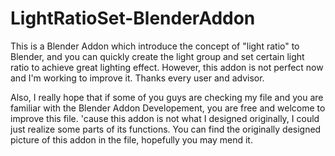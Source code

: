 # LightRatioSet-BlenderAddon
This is a Blender Addon which introduce the concept of "light ratio" to Blender, and you can quickly create the light group and set certain light ratio to achieve great lighting effect. However, this addon is not perfect now and I'm working to improve it. Thanks every user and advisor.

Also, I really hope that if some of you guys are checking my file and you are familiar with the Blender Addon Developement, you are free and welcome to improve this file. 'cause this addon is not what I designed originally, I could just realize some parts of its functions. You can find the originally designed picture of this addon in the file, hopefully you may mend it.

